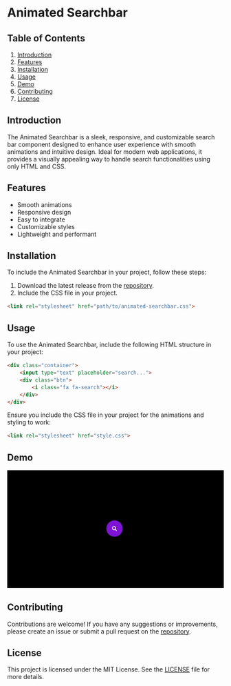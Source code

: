 # Animated Searchbar

## Table of Contents
1. [Introduction](#introduction)
2. [Features](#features)
3. [Installation](#installation)
4. [Usage](#usage)
5. [Demo](#demo)
6. [Contributing](#contributing)
7. [License](#license)

## Introduction
The Animated Searchbar is a sleek, responsive, and customizable search bar component designed to enhance user experience with smooth animations and intuitive design. Ideal for modern web applications, it provides a visually appealing way to handle search functionalities using only HTML and CSS.

## Features
- Smooth animations
- Responsive design
- Easy to integrate
- Customizable styles
- Lightweight and performant

## Installation
To include the Animated Searchbar in your project, follow these steps:

1. Download the latest release from the [repository](https://github.com/EzraAriwomoi/animated-searchBar/releases).
2. Include the CSS file in your project.

```html
<link rel="stylesheet" href="path/to/animated-searchbar.css">
```

## Usage
To use the Animated Searchbar, include the following HTML structure in your project:

```html
<div class="container">
    <input type="text" placeholder="search...">
    <div class="btn">
        <i class="fa fa-search"></i>
    </div>
</div>
```

Ensure you include the CSS file in your project for the animations and styling to work:

```html
<link rel="stylesheet" href="style.css">
```

## Demo

![Demo](demo.gif)

## Contributing
Contributions are welcome! If you have any suggestions or improvements, please create an issue or submit a pull request on the [repository](https://github.com/EzraAriwomoi/animated-searchBar).

## License
This project is licensed under the MIT License. See the [LICENSE](LICENSE) file for more details.
